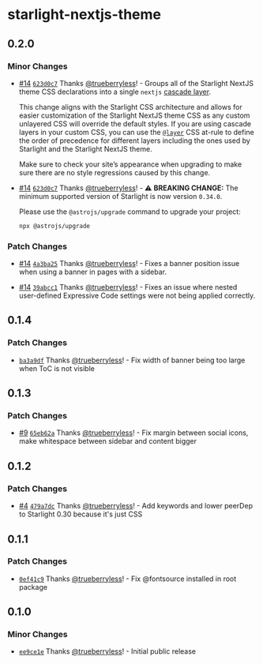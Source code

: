 # starlight-nextjs-theme

## 0.2.0

### Minor Changes

- [#14](https://github.com/trueberryless-org/starlight-nextjs-theme/pull/14) [`623d0c7`](https://github.com/trueberryless-org/starlight-nextjs-theme/commit/623d0c7e561bf53c5c3dc9d932e59a605245a7aa) Thanks [@trueberryless](https://github.com/trueberryless)! - Groups all of the Starlight NextJS theme CSS declarations into a single `nextjs` [cascade layer](https://developer.mozilla.org/en-US/docs/Learn_web_development/Core/Styling_basics/Cascade_layers).

  This change aligns with the Starlight CSS architecture and allows for easier customization of the Starlight NextJS theme CSS as any custom unlayered CSS will override the default styles. If you are using cascade layers in your custom CSS, you can use the [`@layer`](https://developer.mozilla.org/en-US/docs/Web/CSS/@layer) CSS at-rule to define the order of precedence for different layers including the ones used by Starlight and the Starlight NextJS theme.

  Make sure to check your site’s appearance when upgrading to make sure there are no style regressions caused by this change.

- [#14](https://github.com/trueberryless-org/starlight-nextjs-theme/pull/14) [`623d0c7`](https://github.com/trueberryless-org/starlight-nextjs-theme/commit/623d0c7e561bf53c5c3dc9d932e59a605245a7aa) Thanks [@trueberryless](https://github.com/trueberryless)! - ⚠️ **BREAKING CHANGE:** The minimum supported version of Starlight is now version `0.34.0`.

  Please use the `@astrojs/upgrade` command to upgrade your project:

  ```sh
  npx @astrojs/upgrade
  ```

### Patch Changes

- [#14](https://github.com/trueberryless-org/starlight-nextjs-theme/pull/14) [`4a3ba25`](https://github.com/trueberryless-org/starlight-nextjs-theme/commit/4a3ba257a0f60652fe7eaa049d2dc800cfee7b90) Thanks [@trueberryless](https://github.com/trueberryless)! - Fixes a banner position issue when using a banner in pages with a sidebar.

- [#14](https://github.com/trueberryless-org/starlight-nextjs-theme/pull/14) [`39abcc1`](https://github.com/trueberryless-org/starlight-nextjs-theme/commit/39abcc1f2310f42e4417891453e703a70ae517e7) Thanks [@trueberryless](https://github.com/trueberryless)! - Fixes an issue where nested user-defined Expressive Code settings were not being applied correctly.

## 0.1.4

### Patch Changes

- [`ba3a9df`](https://github.com/trueberryless-org/starlight-nextjs-theme/commit/ba3a9df11896b701dab098f3b3dfb85808f94c71) Thanks [@trueberryless](https://github.com/trueberryless)! - Fix width of banner being too large when ToC is not visible

## 0.1.3

### Patch Changes

- [#9](https://github.com/trueberryless-org/starlight-nextjs-theme/pull/9) [`65eb62a`](https://github.com/trueberryless-org/starlight-nextjs-theme/commit/65eb62a9587e9eeabe85e5f9cbfde2360590eef2) Thanks [@trueberryless](https://github.com/trueberryless)! - Fix margin between social icons, make whitespace between sidebar and content bigger

## 0.1.2

### Patch Changes

- [#4](https://github.com/trueberryless-org/starlight-nextjs-theme/pull/4) [`479a7dc`](https://github.com/trueberryless-org/starlight-nextjs-theme/commit/479a7dc28391670e701d4baa23ddadc472bf0624) Thanks [@trueberryless](https://github.com/trueberryless)! - Add keywords and lower peerDep to Starlight 0.30 because it's just CSS

## 0.1.1

### Patch Changes

- [`0ef41c9`](https://github.com/trueberryless-org/starlight-nextjs-theme/commit/0ef41c9ce7fcbe8aa101cc5bcfba4dbab11b037b) Thanks [@trueberryless](https://github.com/trueberryless)! - Fix @fontsource installed in root package

## 0.1.0

### Minor Changes

- [`ee9ce1e`](https://github.com/trueberryless-org/starlight-nextjs-theme/commit/ee9ce1ef4fec571f1ce7fa6c288baa5b68a23760) Thanks [@trueberryless](https://github.com/trueberryless)! - Initial public release
